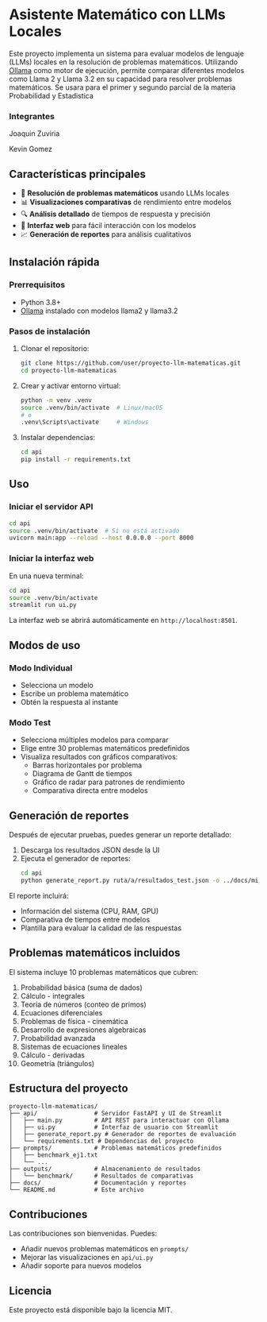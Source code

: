 # Asistente Matemático con LLMs Locales

Este proyecto implementa un sistema para evaluar modelos de lenguaje (LLMs) locales en la resolución de problemas matemáticos. Utilizando [Ollama](https://ollama.ai/) como motor de ejecución, permite comparar diferentes modelos como Llama 2 y Llama 3.2 en su capacidad para resolver problemas matemáticos.
Se usara para el primer y segundo parcial de la materia Probabilidad y Estadistica


### Integrantes

Joaquin Zuviria

Kevin Gomez

## Características principales

- 🧮 **Resolución de problemas matemáticos** usando LLMs locales
- 📊 **Visualizaciones comparativas** de rendimiento entre modelos
- 🔍 **Análisis detallado** de tiempos de respuesta y precisión
- 📱 **Interfaz web** para fácil interacción con los modelos
- 📈 **Generación de reportes** para análisis cualitativos

## Instalación rápida

### Prerrequisitos

- Python 3.8+
- [Ollama](https://ollama.ai/) instalado con modelos llama2 y llama3.2

### Pasos de instalación

1. Clonar el repositorio:
   ```bash
   git clone https://github.com/user/proyecto-llm-matematicas.git
   cd proyecto-llm-matematicas
   ```

2. Crear y activar entorno virtual:
   ```bash
   python -m venv .venv
   source .venv/bin/activate  # Linux/macOS
   # o
   .venv\Scripts\activate     # Windows
   ```

3. Instalar dependencias:
   ```bash
   cd api
   pip install -r requirements.txt
   ```

## Uso

### Iniciar el servidor API

```bash
cd api
source .venv/bin/activate  # Si no está activado
uvicorn main:app --reload --host 0.0.0.0 --port 8000
```

### Iniciar la interfaz web

En una nueva terminal:

```bash
cd api
source .venv/bin/activate
streamlit run ui.py
```

La interfaz web se abrirá automáticamente en `http://localhost:8501`.

## Modos de uso

### Modo Individual

- Selecciona un modelo
- Escribe un problema matemático
- Obtén la respuesta al instante

### Modo Test

- Selecciona múltiples modelos para comparar
- Elige entre 30 problemas matemáticos predefinidos
- Visualiza resultados con gráficos comparativos:
  - Barras horizontales por problema
  - Diagrama de Gantt de tiempos
  - Gráfico de radar para patrones de rendimiento
  - Comparativa directa entre modelos

## Generación de reportes

Después de ejecutar pruebas, puedes generar un reporte detallado:

1. Descarga los resultados JSON desde la UI
2. Ejecuta el generador de reportes:
   ```bash
   cd api
   python generate_report.py ruta/a/resultados_test.json -o ../docs/mi_evaluacion.md
   ```

El reporte incluirá:
- Información del sistema (CPU, RAM, GPU)
- Comparativa de tiempos entre modelos
- Plantilla para evaluar la calidad de las respuestas

## Problemas matemáticos incluidos

El sistema incluye 10 problemas matemáticos que cubren:

1. Probabilidad básica (suma de dados)
2. Cálculo - integrales
3. Teoría de números (conteo de primos)
4. Ecuaciones diferenciales
5. Problemas de física - cinemática
6. Desarrollo de expresiones algebraicas
7. Probabilidad avanzada
8. Sistemas de ecuaciones lineales
9. Cálculo - derivadas
10. Geometría (triángulos)

## Estructura del proyecto

```
proyecto-llm-matematicas/
├── api/                # Servidor FastAPI y UI de Streamlit
│   ├── main.py         # API REST para interactuar con Ollama
│   ├── ui.py           # Interfaz de usuario con Streamlit
│   ├── generate_report.py # Generador de reportes de evaluación
│   └── requirements.txt # Dependencias del proyecto
├── prompts/            # Problemas matemáticos predefinidos
│   ├── benchmark_ej1.txt
│   └── ...
├── outputs/            # Almacenamiento de resultados
│   └── benchmark/      # Resultados de comparativas
├── docs/               # Documentación y reportes
└── README.md           # Este archivo
```

## Contribuciones

Las contribuciones son bienvenidas. Puedes:
- Añadir nuevos problemas matemáticos en `prompts/`
- Mejorar las visualizaciones en `api/ui.py`
- Añadir soporte para nuevos modelos

## Licencia

Este proyecto está disponible bajo la licencia MIT.
